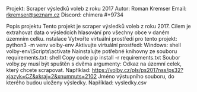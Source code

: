 Projekt: Scraper výsledků voleb z roku 2017
Autor: Roman Kremser
Email: rkremser@seznam.cz
Discord: chimera #+9734

Popis projektu
Tento projekt je scraper výsledků voleb z roku 2017. Cílem je extrahovat data o výsledcích hlasování pro všechny obce v daném územním celku.
nstalace
Vytvořte virtuální prostředí pro tento projekt:
python3 -m venv volby-env
Aktivujte virtuální prostředí:
Windows:
shell
volby-env\Scripts\activate
Nainstalujte potřebné knihovny ze souboru requirements.txt:
shell
Copy code
pip install -r requirements.txt
Soubor volby.py musí být spuštěn s dvěma argumenty:
Odkaz na územní celek, který chcete scrapovat. Například: https://volby.cz/pls/ps2017nss/ps32?xjazyk=CZ&xkraj=2&xnumnuts=2102
Jméno výstupního souboru, do kterého budou uloženy výsledky. Například: vysledky.csv
